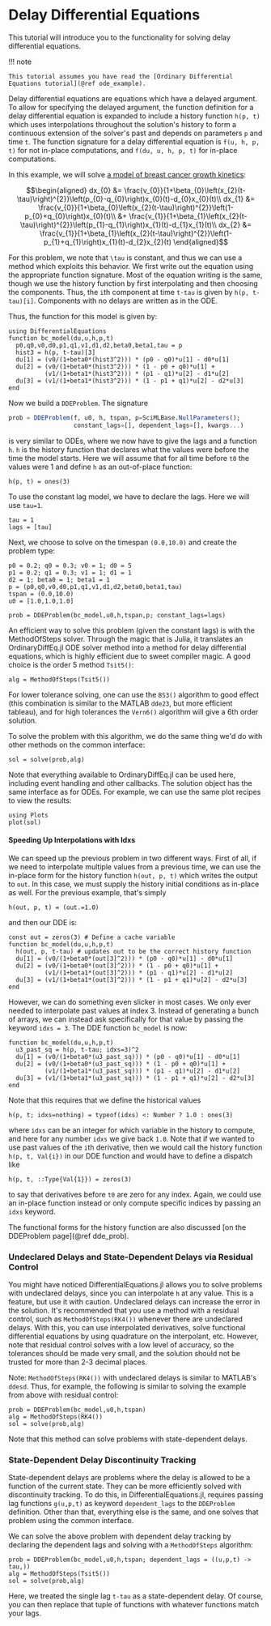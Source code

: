 # Delay Differential Equations

This tutorial will introduce you to the functionality for solving delay differential
equations.

!!! note

    This tutorial assumes you have read the [Ordinary Differential Equations tutorial](@ref ode_example).

Delay differential equations are equations which have a delayed argument. To allow
for specifying the delayed argument, the function definition for a delay differential
equation is expanded to include a history function `h(p, t)` which uses interpolations
throughout the solution's history to form a continuous extension of the solver's
past and depends on parameters `p` and time `t`. The function signature for a delay
differential equation is `f(u, h, p, t)` for not in-place computations, and
`f(du, u, h, p, t)` for in-place computations.

In this example, we will solve [a model of breast cancer growth kinetics](http://www.nature.com/articles/srep02473):

```math
\begin{aligned}
dx_{0} &= \frac{v_{0}}{1+\beta_{0}\left(x_{2}(t-\tau)\right)^{2}}\left(p_{0}-q_{0}\right)x_{0}(t)-d_{0}x_{0}(t)\\
dx_{1} &= \frac{v_{0}}{1+\beta_{0}\left(x_{2}(t-\tau)\right)^{2}}\left(1-p_{0}+q_{0}\right)x_{0}(t)\\
       &+ \frac{v_{1}}{1+\beta_{1}\left(x_{2}(t-\tau)\right)^{2}}\left(p_{1}-q_{1}\right)x_{1}(t)-d_{1}x_{1}(t)\\
dx_{2} &= \frac{v_{1}}{1+\beta_{1}\left(x_{2}(t-\tau)\right)^{2}}\left(1-p_{1}+q_{1}\right)x_{1}(t)-d_{2}x_{2}(t)
\end{aligned}
```

For this problem, we note that ``\tau`` is constant, and thus we can use a method
which exploits this behavior. We first write out the equation using the appropriate
function signature. Most of the equation writing is the same, though we use the
history function by first interpolating and then choosing the components. Thus,
the `i`th component at time `t-tau` is given by `h(p, t-tau)[i]`. Components with
no delays are written as in the ODE.

Thus, the function for this model is given by:

```@example dde
using DifferentialEquations
function bc_model(du,u,h,p,t)
  p0,q0,v0,d0,p1,q1,v1,d1,d2,beta0,beta1,tau = p
  hist3 = h(p, t-tau)[3]
  du[1] = (v0/(1+beta0*(hist3^2))) * (p0 - q0)*u[1] - d0*u[1]
  du[2] = (v0/(1+beta0*(hist3^2))) * (1 - p0 + q0)*u[1] +
          (v1/(1+beta1*(hist3^2))) * (p1 - q1)*u[2] - d1*u[2]
  du[3] = (v1/(1+beta1*(hist3^2))) * (1 - p1 + q1)*u[2] - d2*u[3]
end
```

Now we build a `DDEProblem`. The signature

```julia
prob = DDEProblem(f, u0, h, tspan, p=SciMLBase.NullParameters();
                  constant_lags=[], dependent_lags=[], kwargs...)
```

is very similar to ODEs, where we now have to give the lags and a function `h`.
`h` is the history function that declares what the values were before the time
the model starts. Here we will assume that for all time before `t0` the values were 1
and define `h` as an out-of-place function:

```@example dde
h(p, t) = ones(3)
```

To use the constant lag model, we have to declare the lags. Here we will use `tau=1`.

```@example dde
tau = 1
lags = [tau]
```

Next, we choose to solve on the timespan `(0.0,10.0)` and create the problem type:


```@example dde
p0 = 0.2; q0 = 0.3; v0 = 1; d0 = 5
p1 = 0.2; q1 = 0.3; v1 = 1; d1 = 1
d2 = 1; beta0 = 1; beta1 = 1
p = (p0,q0,v0,d0,p1,q1,v1,d1,d2,beta0,beta1,tau)
tspan = (0.0,10.0)
u0 = [1.0,1.0,1.0]

prob = DDEProblem(bc_model,u0,h,tspan,p; constant_lags=lags)
```

An efficient way to solve this problem (given the constant lags) is with the
MethodOfSteps solver. Through the magic that is Julia, it translates an OrdinaryDiffEq.jl
ODE solver method into a method for delay differential equations, which is highly
efficient due to sweet compiler magic. A good choice is the order 5 method `Tsit5()`:

```@example dde
alg = MethodOfSteps(Tsit5())
```

For lower tolerance solving, one can use the `BS3()` algorithm to good
effect (this combination is similar to the MATLAB `dde23`, but more efficient
tableau), and for high tolerances the `Vern6()` algorithm will give a 6th order
solution.

To solve the problem with this algorithm, we do the same thing we'd do with other
methods on the common interface:

```@example dde
sol = solve(prob,alg)
```

Note that everything available to OrdinaryDiffEq.jl can be used here, including
event handling and other callbacks. The solution object has the same interface
as for ODEs. For example, we can use the same plot recipes to view the results:

```@example dde
using Plots
plot(sol)
```

#### Speeding Up Interpolations with Idxs

We can speed up the previous problem in two different ways. First of all, if we
need to interpolate multiple values from a previous time, we can use the in-place
form for the history function `h(out, p, t)` which writes the output to `out`. In this
case, we must supply the history initial conditions as in-place as well. For the
previous example, that's simply

```@example dde
h(out, p, t) = (out.=1.0)
```

and then our DDE is:

```@example dde
const out = zeros(3) # Define a cache variable
function bc_model(du,u,h,p,t)
  h(out, p, t-tau) # updates out to be the correct history function
  du[1] = (v0/(1+beta0*(out[3]^2))) * (p0 - q0)*u[1] - d0*u[1]
  du[2] = (v0/(1+beta0*(out[3]^2))) * (1 - p0 + q0)*u[1] +
          (v1/(1+beta1*(out[3]^2))) * (p1 - q1)*u[2] - d1*u[2]
  du[3] = (v1/(1+beta1*(out[3]^2))) * (1 - p1 + q1)*u[2] - d2*u[3]
end
```

However, we can do something even slicker in most cases. We only ever needed to
interpolate past values at index 3. Instead of generating a bunch of arrays,
we can instead ask specifically for that value by passing the keyword `idxs = 3`.
The DDE function `bc_model` is now:

```@example dde
function bc_model(du,u,h,p,t)
  u3_past_sq = h(p, t-tau; idxs=3)^2
  du[1] = (v0/(1+beta0*(u3_past_sq))) * (p0 - q0)*u[1] - d0*u[1]
  du[2] = (v0/(1+beta0*(u3_past_sq))) * (1 - p0 + q0)*u[1] +
          (v1/(1+beta1*(u3_past_sq))) * (p1 - q1)*u[2] - d1*u[2]
  du[3] = (v1/(1+beta1*(u3_past_sq))) * (1 - p1 + q1)*u[2] - d2*u[3]
end
```

Note that this requires that we define the historical values

```@example dde
h(p, t; idxs=nothing) = typeof(idxs) <: Number ? 1.0 : ones(3)
```

where `idxs` can be an integer for which variable in the history to compute,
and here for any number `idxs` we give back `1.0`. Note that if we wanted to use
past values of the `i`th derivative, then we would call the history function
`h(p, t, Val{i})` in our DDE function and would have to define a dispatch like

```@example dde
h(p, t, ::Type{Val{1}}) = zeros(3)
```

to say that derivatives before `t0` are zero for any index. Again, we could
use an in-place function instead or only compute specific indices by passing
an `idxs` keyword.

The functional forms for the history function are also discussed
[on the DDEProblem page](@ref dde_prob).

### Undeclared Delays and State-Dependent Delays via Residual Control

You might have noticed DifferentialEquations.jl allows you to solve problems
with undeclared delays, since you can interpolate `h` at any value. This is
a feature, but use it with caution. Undeclared delays can increase the error
in the solution. It's recommended that you use a method with a residual control,
such as `MethodOfSteps(RK4())` whenever there are undeclared delays. With this,
you can use interpolated derivatives, solve functional differential equations
by using quadrature on the interpolant, etc. However, note that residual control
solves with a low level of accuracy, so the tolerances should be made very small,
and the solution should not be trusted for more than 2-3 decimal places.

Note: `MethodOfSteps(RK4())` with undeclared delays is similar to MATLAB's
`ddesd`. Thus, for example, the following is similar to solving the example
from above with residual control:

```@example dde
prob = DDEProblem(bc_model,u0,h,tspan)
alg = MethodOfSteps(RK4())
sol = solve(prob,alg)
```

Note that this method can solve problems with state-dependent delays.

### State-Dependent Delay Discontinuity Tracking

State-dependent delays are problems where the delay is allowed to be a function
of the current state. They can be more efficiently solved with discontinuity
tracking. To do this, in DifferentialEquations.jl, requires passing lag functions
`g(u,p,t)` as keyword `dependent_lags` to the `DDEProblem` definition. Other than
that, everything else is the same, and one solves that problem using the common
interface.

We can solve the above problem with dependent delay tracking by declaring the
dependent lags and solving with a `MethodOfSteps` algorithm:

```@example dde
prob = DDEProblem(bc_model,u0,h,tspan; dependent_lags = ((u,p,t) -> tau,))
alg = MethodOfSteps(Tsit5())
sol = solve(prob,alg)
```

Here, we treated the single lag `t-tau` as a state-dependent delay. Of course, you
can then replace that tuple of functions with whatever functions match your lags.
